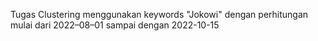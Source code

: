 Tugas Clustering menggunakan keywords "Jokowi" dengan perhitungan mulai dari 2022–08–01 sampai dengan 2022-10-15
